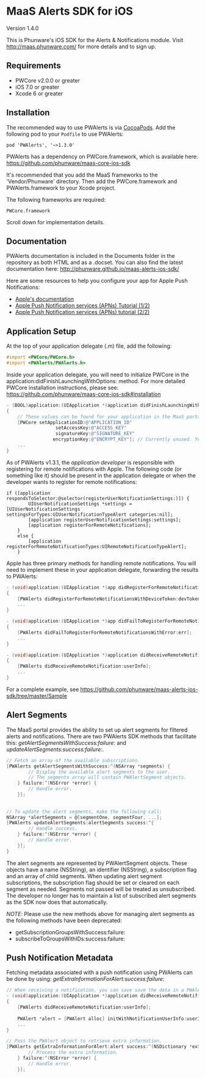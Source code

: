 MaaS Alerts SDK for iOS
==================

Version 1.4.0

This is Phunware's iOS SDK for the Alerts & Notifications module. Visit http://maas.phunware.com/ for more details and to sign up.


Requirements
------------

- PWCore v2.0.0 or greater
- iOS 7.0 or greater
- Xcode 6 or greater



Installation
------------

The recommended way to use PWAlerts is via [CocoaPods](http://cocoapods.org). Add the following pod to your `Podfile` to use PWAlerts:
````
pod 'PWAlerts', '~>1.3.0'
````

PWAlerts has a dependency on PWCore.framework, which is available here: https://github.com/phunware/maas-core-ios-sdk

It's recommended that you add the MaaS frameworks to the 'Vendor/Phunware' directory. Then add the PWCore.framework and PWAlerts.framework to your Xcode project.

The following frameworks are required:
````
PWCore.framework
````

Scroll down for implementation details.



Documentation
------------

PWAlerts documentation is included in the Documents folder in the repository as both HTML and as a .docset. You can also find the latest documentation here: http://phunware.github.io/maas-alerts-ios-sdk/

Here are some resources to help you configure your app for Apple Push Notifications:
- [Apple's documentation](https://developer.apple.com/library/ios/#documentation/NetworkingInternet/Conceptual/RemoteNotificationsPG/Introduction.html)
- [Apple Push Notification services (APNs) Tutorial (1/2)](http://www.raywenderlich.com/32960/apple-push-notification-services-in-ios-6-tutorial-part-1)
- [Apple Push Notification services (APNs) tutorial (2/2)](http://www.raywenderlich.com/32963/apple-push-notification-services-in-ios-6-tutorial-part-2)



Application Setup
-----------------
At the top of your application delegate (.m) file, add the following:

````objective-c
#import <PWCore/PWCore.h>
#import <PWAlerts/PWAlerts.h>
````

Inside your application delegate, you will need to initialize PWCore in the application:didFinishLaunchingWithOptions: method. For more detailed PWCore installation instructions, please see: https://github.com/phunware/maas-core-ios-sdk#installation

````objective-c
- (BOOL)application:(UIApplication *)application didFinishLaunchingWithOptions:(NSDictionary *)launchOptions
{
    // These values can be found for your application in the MaaS portal.
    [PWCore setApplicationID:@"APPLICATION_ID"
    			  setAccessKey:@"ACCESS_KEY"
                  signatureKey:@"SIGNATURE_KEY"
                 encryptionKey:@"ENCRYPT_KEY"]; // Currently unused. You can place any NSString value here.
    ...
}
````

As of PWAlerts v1.3.1, the *application developer* is responsible with registering for remote notifications with Apple. The following code (or something like it) should be present in the application delegate or when the developer wants to register for remote notifications:

```
if ([application respondsToSelector:@selector(registerUserNotificationSettings:)]) {
        UIUserNotificationSettings *settings = [UIUserNotificationSettings settingsForTypes:UIUserNotificationTypeAlert categories:nil];
        [application registerUserNotificationSettings:settings];
        [application registerForRemoteNotifications];
    }
    else {
        [application registerForRemoteNotificationTypes:UIRemoteNotificationTypeAlert];
    }
```

Apple has three primary methods for handling remote notifications. You will need to implement these in your application delegate, forwarding the results to PWAlerts:

````objective-c
- (void)application:(UIApplication *)app didRegisterForRemoteNotificationsWithDeviceToken:(NSData *)devToken
{
    [PWAlerts didRegisterForRemoteNotificationsWithDeviceToken:devToken];
    ...
}

- (void)application:(UIApplication *)app didFailToRegisterForRemoteNotificationsWithError:(NSError *)err
{
    [PWAlerts didFailToRegisterForRemoteNotificationsWithError:err];
    ...
}

- (void)application:(UIApplication *)application didReceiveRemoteNotification:(NSDictionary *)userInfo
{
    [PWAlerts didReceiveRemoteNotification:userInfo];
    ...
}
````

For a complete example, see https://github.com/phunware/maas-alerts-ios-sdk/tree/master/Sample



Alert Segments
--------------

The MaaS portal provides the ability to set up alert segments for filtered alerts and notifications. There are two PWAlerts SDK methods that facilitate this: *getAlertSegmentsWithSuccess:failure:* and *updateAlertSegments:success:failure:*.

````objective-c
// Fetch an array of the available subscriptions.
[PWAlerts getAlertSegmentsWithSuccess:^(NSArray *segments) {
        // Display the available alert segments to the user.
        // The segments array will contain PWAlertSegment objects.
    } failure:^(NSError *error) {
		// Handle error.
    }];
    
    
// To update the alert segments, make the following call:
NSArray *alertSegments = @[segmentOne, segmentFour, ...];
[PWAlerts updateAlertSegments:alertSegments success:^{
        // Handle success.
    } failure:^(NSError *error) {
        // Handle error.
    }];
}
````

The alert segments are represented by PWAlertSegment objects. These objects have a name (NSString), an identifier (NSString), a subscription flag and an array of child segments. When updating alert segment subscriptions, the subscription flag should be set or cleared on each segment as needed. Segments not passed will be treated as unsubscribed. The developer no longer has to maintain a list of subscribed alert segments as the SDK now does that automatically.

*NOTE*: Please use the new methods above for managing alert segments as the following methods have been deprecated:
- getSubscriptionGroupsWithSuccess:failure:
- subscribeToGroupsWithIDs:success:failure:


Push Notification Metadata
--------

Fetching metadata associated with a push notification using PWAlerts can be done by using: *getExtraInformationForAlert:success:failure:* 

````objective-c
// When receiving a notification, you can save save the data in a PWAlert object.
- (void)application:(UIApplication *)application didReceiveRemoteNotification:(NSDictionary *)userInfo
{
    [PWAlerts didReceiveRemoteNotification:userInfo];
    
    PWAlert *alert = [PWAlert alloc] initWithNotificationUserInfo:userInfo];
    ...
}

// Pass the PWAlert object to retrieve extra information.
[PWAlerts getExtraInformationForAlert:alert success:^(NSDictionary *extraInformation) {
        // Process the extra information.
    } failure:^(NSError *error) {
        // Handle error.
    }];
````
